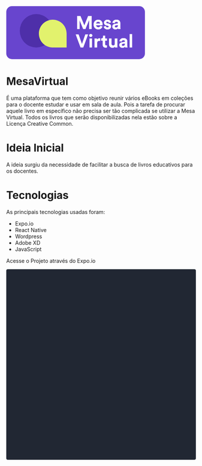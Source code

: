<img src="Mesa Virtual.png"/>

# MesaVirtual
É uma plataforma que tem como objetivo reunir vários eBooks em coleções para o docente estudar e usar em sala de aula. Pois a tarefa de procurar aquele livro em específico não precisa ser tão complicada se utilizar a Mesa Virtual. Todos os livros que serão disponibilizadas nela estão sobre a Licença Creative Common.

# Ideia Inicial
A ideia surgiu da necessidade de facilitar a busca de livros educativos para os docentes.  

# Tecnologias
As principais tecnologias usadas foram:
- Expo.io
- React Native
- Wordpress
- Adobe XD 
- JavaScript

Acesse o Projeto através do Expo.io

<div data-snack-id="@joaosousa/mesa-virtual" data-snack-platform="web" data-snack-preview="true" data-snack-theme="dark" style="overflow:hidden;background:#212733;border:1px solid rgba(0,0,0,.08);border-radius:4px;height:505px;width:100%"></div>
<script async src="https://snack.expo.io/embed.js"></script>
